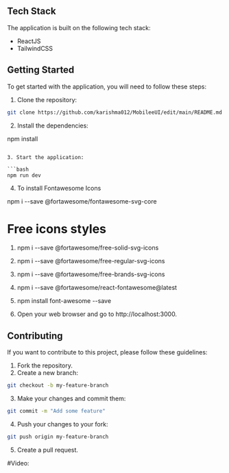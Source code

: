 ## Tech Stack
The application is built on the following tech stack:

* ReactJS
* TailwindCSS

## Getting Started
To get started with the application, you will need to follow these steps:

1. Clone the repository:

```bash
git clone https://github.com/karishma012/MobileeUI/edit/main/README.md
```

2. Install the dependencies:



npm install
```

3. Start the application:

```bash
npm run dev
```
4. To install Fontawesome Icons
   
npm i --save @fortawesome/fontawesome-svg-core

# Free icons styles
1. npm i --save @fortawesome/free-solid-svg-icons

2. npm i --save @fortawesome/free-regular-svg-icons

3. npm i --save @fortawesome/free-brands-svg-icons

4. npm i --save @fortawesome/react-fontawesome@latest

5. npm install font-awesome --save

6.  Open your web browser and go to http://localhost:3000.

## Contributing
If you want to contribute to this project, please follow these guidelines:

1. Fork the repository.
2. Create a new branch:

```bash
git checkout -b my-feature-branch
```
3. Make your changes and commit them:

```bash
git commit -m "Add some feature"
```
4. Push your changes to your fork:

```bash
git push origin my-feature-branch
```
5. Create a pull request.

#Video:


